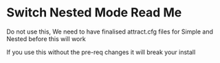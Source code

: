 # Switch Nested Mode Read Me

Do not use this, We need to have finalised attract.cfg files for Simple and Nested before this will work

If you use this without the pre-req changes it will break your install


